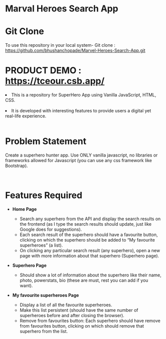 # Marval Heroes Search App

# Git Clone
To use this repository in your local system-
Git clone : https://github.com/bhushanchopade/Marvel-Heroes-Search-App.git


# PRODUCT DEMO : https://tceour.csb.app/




<li>This is a repository for SuperHero App using Vanilla JavaScript, HTML, CSS.</li>
<br>
<li> It is developed with interesting features to provide users a digital yet real-life experience.</li>
<br>

# Problem Statement

Create a superhero hunter app. Use ONLY vanilla javascript, no libraries or frameworks allowed for Javascript (you can use any css framework like Bootstrap).

<br>

# Features Required

- <b>Home Page</b><br>

  - Search any superhero from the API and display the search results on the frontend (as I type the search results should update, just like Google does for suggestions).
  - Each search result of the superhero should have a favourite button, clicking on which the superhero should be added to “My favourite superheroes” (a list).
  - On clicking any particular search result (any superhero), open a new page with more information about that superhero (Superhero page).

- <b>Superhero Page</b> <br>

  - Should show a lot of information about the superhero like their name, photo, powerstats, bio (these are must, rest you can add if you want).

- <b>My favourite superheroes Page</b> <br>

  - Display a list of all the favourite superheroes.
  - Make this list persistent (should have the same number of superheroes before and after closing the browser).
  - Remove from favourites button: Each superhero should have remove from favourites button, clicking on which should remove that superhero from the list.

<br>



